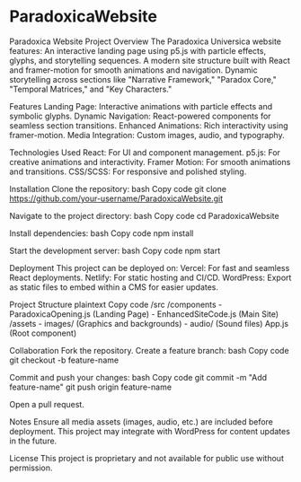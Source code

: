 # ParadoxicaWebsite
Paradoxica Website Project
Overview
The Paradoxica Universica website features:
An interactive landing page using p5.js with particle effects, glyphs, and storytelling sequences.
A modern site structure built with React and framer-motion for smooth animations and navigation.
Dynamic storytelling across sections like "Narrative Framework," "Paradox Core," "Temporal Matrices," and "Key Characters."

Features
Landing Page: Interactive animations with particle effects and symbolic glyphs.
Dynamic Navigation: React-powered components for seamless section transitions.
Enhanced Animations: Rich interactivity using framer-motion.
Media Integration: Custom images, audio, and typography.

Technologies Used
React: For UI and component management.
p5.js: For creative animations and interactivity.
Framer Motion: For smooth animations and transitions.
CSS/SCSS: For responsive and polished styling.

Installation
Clone the repository:
bash
Copy code
git clone https://github.com/your-username/ParadoxicaWebsite.git


Navigate to the project directory:
bash
Copy code
cd ParadoxicaWebsite


Install dependencies:
bash
Copy code
npm install


Start the development server:
bash
Copy code
npm start



Deployment
This project can be deployed on:
Vercel: For fast and seamless React deployments.
Netlify: For static hosting and CI/CD.
WordPress: Export as static files to embed within a CMS for easier updates.

Project Structure
plaintext
Copy code
/src
  /components
    - ParadoxicaOpening.js (Landing Page)
    - EnhancedSiteCode.js (Main Site)
  /assets
    - images/ (Graphics and backgrounds)
    - audio/ (Sound files)
  App.js (Root component)


Collaboration
Fork the repository.
Create a feature branch:
bash
Copy code
git checkout -b feature-name


Commit and push your changes:
bash
Copy code
git commit -m "Add feature-name"
git push origin feature-name


Open a pull request.

Notes
Ensure all media assets (images, audio, etc.) are included before deployment.
This project may integrate with WordPress for content updates in the future.

License
This project is proprietary and not available for public use without permission.

